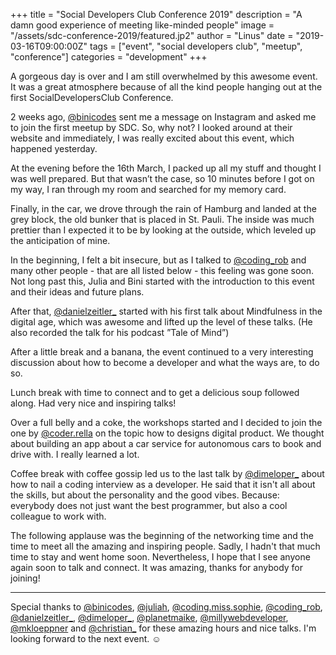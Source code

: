 +++
title = "Social Developers Club Conference 2019"
description = "A damn good experience of meeting like-minded people"
image = "/assets/sdc-conference-2019/featured.jp2"
author = "Linus"
date = "2019-03-16T09:00:00Z"
tags = ["event", "social developers club", "meetup", "conference"]
categories = "development"
+++

A gorgeous day is over and I am still overwhelmed by this awesome event. It was a great atmosphere because of all the kind people hanging out at the first SocialDevelopersClub Conference.<!--more-->

2 weeks ago, [@binicodes](https://instagram.com/binicodes) sent me a message on Instagram and asked me to join the first meetup by SDC. So, why not? I looked around at their website and immediately, I was really excited about this event, which happened yesterday.

At the evening before the 16th March, I packed up all my stuff and thought I was well prepared. But that wasn’t the case, so 10 minutes before I got on my way, I ran through my room and searched for my memory card.

Finally, in the car, we drove through the rain of Hamburg and landed at the grey block, the old bunker that is placed in St. Pauli. The inside was much prettier than I expected it to be by looking at the outside, which leveled up the anticipation of mine.

In the beginning, I felt a bit insecure, but as I talked to [@coding_rob](http://instagram.com/coding_rob) and many other people - that are all listed below - this feeling was gone soon. Not long past this, Julia and Bini started with the introduction to this event and their ideas and future plans.

After that, [@danielzeitler_](http://instagram.com/danielzeitler_) started with his first talk about Mindfulness in the digital age, which was awesome and lifted up the level of these talks. (He also recorded the talk for his podcast ”Tale of Mind”)

After a little break and a banana, the event continued to a very interesting discussion about how to become a developer and what the ways are, to do so.

Lunch break with time to connect and to get a delicious soup followed along. Had very nice and inspiring talks!

Over a full belly and a coke, the workshops started and I decided to join the one by [@coder.rella](https://instagram.com/coder.rella) on the topic how to designs digital product. We thought about building an app about a car service for autonomous cars to book and drive with. I really learned a lot.

Coffee break with coffee gossip led us to the last talk by [@dimeloper_](http://instagram.com/dimeloper_) about how to nail a coding interview as a developer. He said that it isn't all about the skills, but about the personality and the good vibes. Because: everybody does not just want the best programmer, but also a cool colleague to work with.

The following applause was the beginning of the networking time and the time to meet all the amazing and inspiring people. Sadly, I hadn't that much time to stay and went home soon. Nevertheless, I hope that I see anyone again soon to talk and connect.  It was amazing, thanks for anybody for joining!

---

Special thanks to [@binicodes](http://instagram.com/binicodes), [@juliah](http://instagram.com/juliah), [@coding.miss.sophie](http://instagram.com/coding.miss.sophie), [@coding_rob](http://instagram.com/coding_rob), [@danielzeitler_](http://instagram.com/danielzeitler_), [@dimeloper_](http://instagram.com/dimeloper_), [@planetmaike](http://instagram.com/planetmaike), [@millywebdeveloper](http://instagram.com/millywebdeveloper), [@mkloeppner](http://instagram.com/mkloeppner) and [@christian_](http://instagram.com/christian_elzholz) for these amazing hours and nice talks. I'm looking forward to the next event. ☺️
